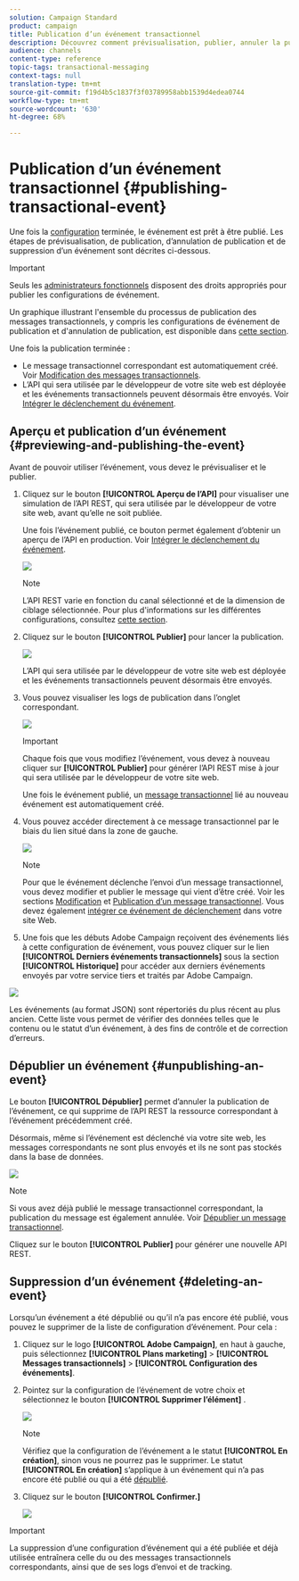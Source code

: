 ```yaml
---
solution: Campaign Standard
product: campaign
title: Publication d’un événement transactionnel
description: Découvrez comment prévisualisation, publier, annuler la publication et supprimer une configuration de événement transactionnel.
audience: channels
content-type: reference
topic-tags: transactional-messaging
context-tags: null
translation-type: tm+mt
source-git-commit: f19d4b5c1837f3f03789958abb1539d4edea0744
workflow-type: tm+mt
source-wordcount: '630'
ht-degree: 68%

---
```



# Publication d’un événement transactionnel {#publishing-transactional-event}

Une fois la [configuration](../../channels/using/configuring-transactional-event.md) terminée, le événement est prêt à être publié. Les étapes de prévisualisation, de publication, d’annulation de publication et de suppression d’un événement sont décrites ci-dessous.

>[!IMPORTANT]
>
>Seuls les [administrateurs fonctionnels](../../administration/using/users-management.md#functional-administrators) <!--being part of the **[!UICONTROL All]** [organizational unit](../../administration/using/organizational-units.md) -->disposent des droits appropriés pour publier les configurations de événement.

Un graphique illustrant l&#39;ensemble du processus de publication des messages transactionnels, y compris les configurations de événement de publication et d&#39;annulation de publication, est disponible dans [cette section](../../channels/using/publishing-transactional-message.md).

Une fois la publication terminée :
* Le message transactionnel correspondant est automatiquement créé. Voir [Modification des messages transactionnels](../../channels/using/editing-transactional-message.md).
* L’API qui sera utilisée par le développeur de votre site web est déployée et les événements transactionnels peuvent désormais être envoyés. Voir [Intégrer le déclenchement du événement](../../channels/using/getting-started-with-transactional-msg.md#integrate-event-trigger).

## Aperçu et publication d’un événement {#previewing-and-publishing-the-event}

Avant de pouvoir utiliser l’événement, vous devez le prévisualiser et le publier.

1. Cliquez sur le bouton **[!UICONTROL Aperçu de l’API]** pour visualiser une simulation de l’API REST, qui sera utilisée par le développeur de votre site web, avant qu’elle ne soit publiée.

   Une fois l’événement publié, ce bouton permet également d’obtenir un aperçu de l’API en production. Voir [Intégrer le déclenchement du événement](../../channels/using/getting-started-with-transactional-msg.md#integrate-event-trigger).

   ![](assets/message-center_api_preview.png)

   >[!NOTE]
   >
   >L’API REST varie en fonction du canal sélectionné et de la dimension de ciblage sélectionnée. Pour plus d&#39;informations sur les différentes configurations, consultez [cette section](../../channels/using/configuring-transactional-event.md#transactional-event-specific-configurations).

1. Cliquez sur le bouton **[!UICONTROL Publier]** pour lancer la publication.

   ![](assets/message-center_pub.png)

   L’API qui sera utilisée par le développeur de votre site web est déployée et les événements transactionnels peuvent désormais être envoyés.

1. Vous pouvez visualiser les logs de publication dans l’onglet correspondant.

   ![](assets/message-center_logs.png)

   >[!IMPORTANT]
   >
   >Chaque fois que vous modifiez l’événement, vous devez à nouveau cliquer sur **[!UICONTROL Publier]** pour générer l’API REST mise à jour qui sera utilisée par le développeur de votre site web.

   Une fois le événement publié, un [message transactionnel](../../channels/using/editing-transactional-message.md) lié au nouveau événement est automatiquement créé.

1. Vous pouvez accéder directement à ce message transactionnel par le biais du lien situé dans la zone de gauche.

   ![](assets/message-center_messagegeneration.png)

   >[!NOTE]
   >
   >Pour que le événement déclenche l’envoi d’un message transactionnel, vous devez modifier et publier le message qui vient d’être créé. Voir les sections [Modification](../../channels/using/editing-transactional-message.md) et [Publication d’un message transactionnel](../../channels/using/publishing-transactional-message.md). Vous devez également [intégrer ce événement de déclenchement](../../channels/using/getting-started-with-transactional-msg.md#integrate-event-trigger) dans votre site Web.

1. Une fois que les débuts Adobe Campaign reçoivent des événements liés à cette configuration de événement, vous pouvez cliquer sur le lien **[!UICONTROL Derniers événements transactionnels]** sous la section **[!UICONTROL Historique]** pour accéder aux derniers événements envoyés par votre service tiers et traités par Adobe Campaign.

![](assets/message-center_latest-events.png)

Les événements (au format JSON) sont répertoriés du plus récent au plus ancien. Cette liste vous permet de vérifier des données telles que le contenu ou le statut d’un événement, à des fins de contrôle et de correction d’erreurs.

## Dépublier un événement     {#unpublishing-an-event}

Le bouton **[!UICONTROL Dépublier]** permet d’annuler la publication de l’événement, ce qui supprime de l’API REST la ressource correspondant à l’événement précédemment créé.

Désormais, même si l’événement est déclenché via votre site web, les messages correspondants ne sont plus envoyés et ils ne sont pas stockés dans la base de données.

![](assets/message-center_unpublish.png)

>[!NOTE]
>
>Si vous avez déjà publié le message transactionnel correspondant, la publication du message est également annulée. Voir [Dépublier un message transactionnel](../../channels/using/publishing-transactional-message.md#unpublishing-a-transactional-message).

Cliquez sur le bouton **[!UICONTROL Publier]** pour générer une nouvelle API REST.

<!--## Transactional messaging publication process {#transactional-messaging-pub-process}

The chart below illustrates the transactional messaging publication process.

![](assets/message-center_pub-process.png)

For more on publishing, pausing and unpublishing a transactional message, see [this section](../../channels/using/publishing-transactional-message.md).-->

## Suppression d’un événement {#deleting-an-event}

Lorsqu’un événement a été dépublié ou qu’il n’a pas encore été publié, vous pouvez le supprimer de la liste de configuration d’événement. Pour cela :

1. Cliquez sur le logo **[!UICONTROL Adobe Campaign]**, en haut à gauche, puis sélectionnez **[!UICONTROL Plans marketing]** > **[!UICONTROL Messages transactionnels]** > **[!UICONTROL Configuration des événements]**.
1. Pointez sur la configuration de l’événement de votre choix et sélectionnez le bouton **[!UICONTROL Supprimer l’élément]** .

   ![](assets/message-center_delete-button.png)

   >[!NOTE]
   >
   >Vérifiez que la configuration de l’événement a le statut **[!UICONTROL En création]**, sinon vous ne pourrez pas le supprimer. Le statut **[!UICONTROL En création]** s’applique à un événement qui n’a pas encore été publié ou qui a été [dépublié](#unpublishing-an-event).

1. Cliquez sur le bouton **[!UICONTROL Confirmer.]**

   ![](assets/message-center_delete-confirm.png)

>[!IMPORTANT]
>
>La suppression d’une configuration d’événement qui a été publiée et déjà utilisée entraînera celle du ou des messages transactionnels correspondants, ainsi que de ses logs d’envoi et de tracking.
